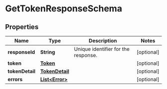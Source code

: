 

# GetTokenResponseSchema

## Properties

Name | Type | Description | Notes
------------ | ------------- | ------------- | -------------
**responseId** | **String** | Unique identifier for the response.  |  [optional]
**token** | [**Token**](Token.md) |  |  [optional]
**tokenDetail** | [**TokenDetail**](TokenDetail.md) |  |  [optional]
**errors** | [**List&lt;Error&gt;**](Error.md) |  |  [optional]



